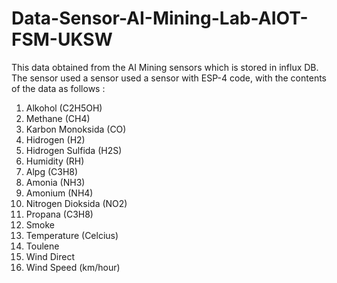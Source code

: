 # Data-Sensor-AI-Mining-Lab-AIOT-FSM-UKSW
This data obtained from the AI Mining sensors which is stored in influx DB. The sensor used a sensor used a sensor with ESP-4 code, with the contents of the data as follows : 
1. Alkohol (C2H5OH) 
2. Methane (CH4)  
3. Karbon Monoksida (CO) 
4. Hidrogen (H2)
5. Hidrogen Sulfida (H2S)
6.  Humidity (RH)
7.  Alpg (C3H8)
8.  Amonia (NH3)
9.  Amonium (NH4)
10. Nitrogen Dioksida (NO2) 
11. Propana (C3H8)
12. Smoke
13. Temperature (Celcius)
14. Toulene
15. Wind Direct
16. Wind Speed (km/hour)
